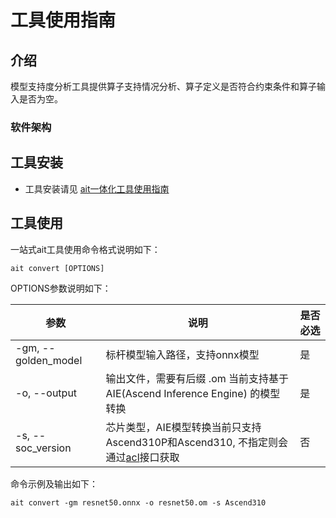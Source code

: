 # 工具使用指南

## 介绍

模型支持度分析工具提供算子支持情况分析、算子定义是否符合约束条件和算子输入是否为空。

### 软件架构



## 工具安装

- 工具安装请见 [ait一体化工具使用指南](../../README.md)


## 工具使用

一站式ait工具使用命令格式说明如下：

```shell
ait convert [OPTIONS]
```

OPTIONS参数说明如下：

| 参数                  | 说明                                                                                                                                                                                     | 是否必选 |
|---------------------|----------------------------------------------------------------------------------------------------------------------------------------------------------------------------------------| -------- |
| -gm, --golden_model | 标杆模型输入路径，支持onnx模型                                                                                                                                                                      | 是       |
| -o, --output        | 输出文件，需要有后缀 .om 当前支持基于 AIE(Ascend Inference Engine) 的模型转换                                                                                                                               | 是       |
| -s, --soc_version   | 芯片类型，AIE模型转换当前只支持Ascend310P和Ascend310, 不指定则会通过[acl](https://www.hiascend.com/document/detail/zh/canncommercial/63RC1/inferapplicationdev/aclpythondevg/aclpythondevg_01_0008.html)接口获取 | 否       |

命令示例及输出如下：

```shell
ait convert -gm resnet50.onnx -o resnet50.om -s Ascend310 
```

